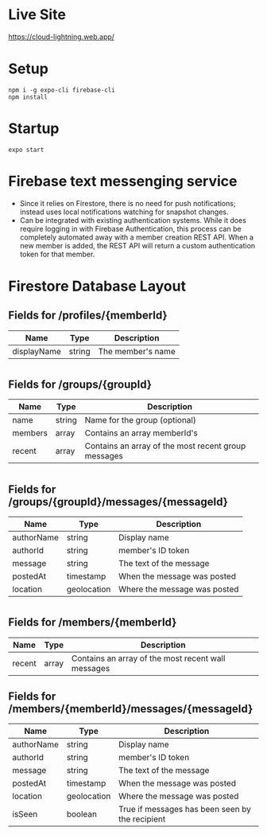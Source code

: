 <!-- Comment -->

# Live Site

https://cloud-lightning.web.app/

# Setup

```
npm i -g expo-cli firebase-cli
npm install
```

# Startup

```
expo start
```

# Firebase text messenging service

- Since it relies on Firestore, there is no need for push notifications; instead uses local notifications watching for snapshot changes.
- Can be integrated with existing authentication systems. While it does require logging in with Firebase Authentication, this process can be completely automated away with a member creation REST API. When a new member is added, the REST API will return a custom authentication token for that member.

# Firestore Database Layout

## Fields for /profiles/{memberId}

| Name        | Type   | Description       |
| ----------- | ------ | ----------------- |
| displayName | string | The member's name |

#

## Fields for /groups/{groupId}

| Name    | Type   | Description                                         |
| ------- | ------ | --------------------------------------------------- |
| name    | string | Name for the group (optional)                       |
| members | array  | Contains an array memberId's                        |
| recent  | array  | Contains an array of the most recent group messages |

#

## Fields for /groups/{groupId}/messages/{messageId}

| Name       | Type        | Description                  |
| ---------- | ----------- | ---------------------------- |
| authorName | string      | Display name                 |
| authorId   | string      | member's ID token            |
| message    | string      | The text of the message      |
| postedAt   | timestamp   | When the message was posted  |
| location   | geolocation | Where the message was posted |

#

## Fields for /members/{memberId}

| Name   | Type  | Description                                        |
| ------ | ----- | -------------------------------------------------- |
| recent | array | Contains an array of the most recent wall messages |

## Fields for /members/{memberId}/messages/{messageId}

| Name       | Type        | Description                                     |
| ---------- | ----------- | ----------------------------------------------- |
| authorName | string      | Display name                                    |
| authorId   | string      | member's ID token                               |
| message    | string      | The text of the message                         |
| postedAt   | timestamp   | When the message was posted                     |
| location   | geolocation | Where the message was posted                    |
| isSeen     | boolean     | True if messages has been seen by the recipient |
